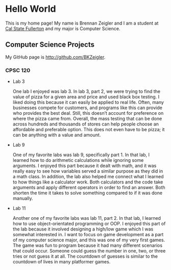 # Hello World

This is my home page! My name is Brennan Zeigler and I am a student at [Cal State Fullerton](http://www.fullerton.edu/) and my major is Computer Science.

## Computer Science Projects

My GitHub page is http://github.com/BKZeigler.

### CPSC 120

* Lab 3

  One lab I enjoyed was lab 3. In lab 3, part 2, we were trying to find the value of pizza for a given area and price and used black box testing. I liked doing this because it can easily be applied to real life. Often, many businesses compete for customers, and programs like this can provide who provides the best deal. Still, this doesn’t account for preference on where the pizza came from. Overall, the mass testing that can be done across hundreds and thousands of stores can help people choose an affordable and preferable option. This does not even have to be pizza; it can be anything with a value and amount.

* Lab 9

  One of my favorite labs was lab 9, specifically part 1. In that lab, I learned how to do arithmetic calculations while ignoring some arguments. I enjoyed this part because it dealt with math, and it was really  easy to see how variables served a similar purpose as they did in a math class. In addition, the lab also helped me connect what I learned to how things like a calculator work. Both calculators and the code take 
arguments and apply different operators in order to find an answer. Both shorten the time it takes to solve something compared to if it was done manually.
 
* Lab 11

  Another one of my favorite labs was lab 11, part 2. In that lab, I learned how to use object-orientated programming or OOP. I enjoyed this part of the lab because it involved designing a high/low game which I was  somewhat interested in. I want to focus on game development as a part of my computer science major, and this was one of my very first games. The game was fun to program because it had many different scenarios that  could occur. Someone could guess the number in one, two, or three tries or not guess it at all. The countdown of guesses is similar to the countdown of lives in many platformer games.
